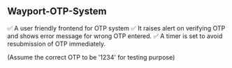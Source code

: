 ## Wayport-OTP-System
✅ A user friendly frontend for OTP system 
✅ It raises alert on verifying OTP and shows error message for wrong OTP entered.
✅ A timer is set to avoid resubmission of OTP immediately.

(Assume the correct OTP to be '1234' for testing purpose)
